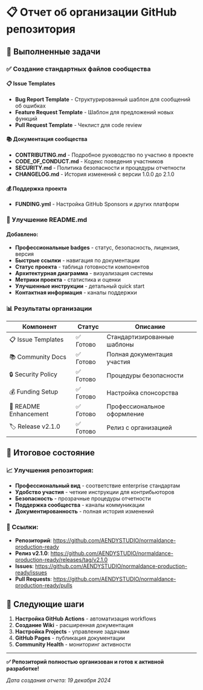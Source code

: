 # 📋 Отчет об организации GitHub репозитория

## 🎯 Выполненные задачи

### ✅ Создание стандартных файлов сообщества

#### 📋 Issue Templates
- **Bug Report Template** - Структурированный шаблон для сообщений об ошибках
- **Feature Request Template** - Шаблон для предложений новых функций
- **Pull Request Template** - Чеклист для code review

#### 📚 Документация сообщества
- **CONTRIBUTING.md** - Подробное руководство по участию в проекте
- **CODE_OF_CONDUCT.md** - Кодекс поведения участников
- **SECURITY.md** - Политика безопасности и процедуры отчетности
- **CHANGELOG.md** - История изменений с версии 1.0.0 до 2.1.0

#### 💰 Поддержка проекта
- **FUNDING.yml** - Настройка GitHub Sponsors и других платформ

### 🚀 Улучшение README.md

#### Добавлено:
- **Профессиональные badges** - статус, безопасность, лицензия, версия
- **Быстрые ссылки** - навигация по документации
- **Статус проекта** - таблица готовности компонентов
- **Архитектурная диаграмма** - визуализация системы
- **Метрики проекта** - статистика и оценки
- **Улучшенные инструкции** - детальный quick start
- **Контактная информация** - каналы поддержки

### 📊 Результаты организации

| Компонент | Статус | Описание |
|-----------|--------|----------|
| 📋 Issue Templates | ✅ Готово | Стандартизированные шаблоны |
| 📚 Community Docs | ✅ Готово | Полная документация участия |
| 🔒 Security Policy | ✅ Готово | Процедуры безопасности |
| 💰 Funding Setup | ✅ Готово | Настройка спонсорства |
| 📝 README Enhancement | ✅ Готово | Профессиональное оформление |
| 🏷️ Release v2.1.0 | ✅ Готово | Релиз с организацией |

## 🎉 Итоговое состояние

### 📈 Улучшения репозитория:
- **Профессиональный вид** - соответствие enterprise стандартам
- **Удобство участия** - четкие инструкции для контрибьюторов
- **Безопасность** - прозрачные процедуры отчетности
- **Поддержка сообщества** - каналы коммуникации
- **Документированность** - полная история изменений

### 🔗 Ссылки:
- **Репозиторий**: https://github.com/AENDYSTUDIO/normaldance-production-ready
- **Релиз v2.1.0**: https://github.com/AENDYSTUDIO/normaldance-production-ready/releases/tag/v2.1.0
- **Issues**: https://github.com/AENDYSTUDIO/normaldance-production-ready/issues
- **Pull Requests**: https://github.com/AENDYSTUDIO/normaldance-production-ready/pulls

## 🚀 Следующие шаги

1. **Настройка GitHub Actions** - автоматизация workflows
2. **Создание Wiki** - расширенная документация
3. **Настройка Projects** - управление задачами
4. **GitHub Pages** - публикация документации
5. **Community Health** - мониторинг активности

---

**✅ Репозиторий полностью организован и готов к активной разработке!**

*Дата создания отчета: 19 декабря 2024*